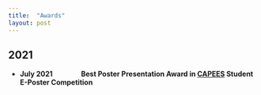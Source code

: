 ```yaml
---
title:  "Awards"
layout: post
---
```

## 2021
   - **July 2021** &#8195; &#8195; &#8195; **Best Poster Presentation Award in [CAPEES](http://www.capees.org/bylaws.html) Student E-Poster Competition**
  
              
